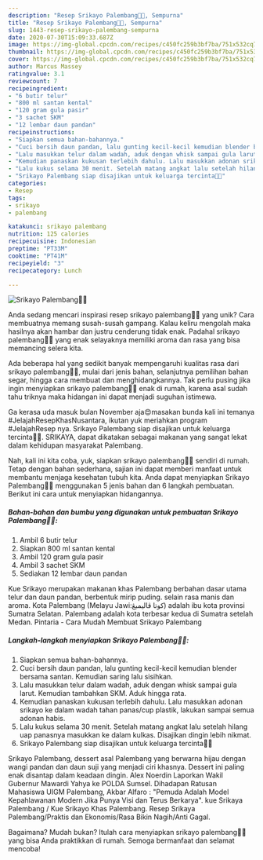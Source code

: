 ```yaml
---
description: "Resep Srikayo Palembang👩‍🍳, Sempurna"
title: "Resep Srikayo Palembang👩‍🍳, Sempurna"
slug: 1443-resep-srikayo-palembang-sempurna
date: 2020-07-30T15:09:33.687Z
image: https://img-global.cpcdn.com/recipes/c450fc259b3bf7ba/751x532cq70/srikayo-palembang👩🍳-foto-resep-utama.jpg
thumbnail: https://img-global.cpcdn.com/recipes/c450fc259b3bf7ba/751x532cq70/srikayo-palembang👩🍳-foto-resep-utama.jpg
cover: https://img-global.cpcdn.com/recipes/c450fc259b3bf7ba/751x532cq70/srikayo-palembang👩🍳-foto-resep-utama.jpg
author: Marcus Massey
ratingvalue: 3.1
reviewcount: 7
recipeingredient:
- "6 butir telur"
- "800 ml santan kental"
- "120 gram gula pasir"
- "3 sachet SKM"
- "12 lembar daun pandan"
recipeinstructions:
- "Siapkan semua bahan-bahannya."
- "Cuci bersih daun pandan, lalu gunting kecil-kecil kemudian blender bersama santan. Kemudian saring lalu sisihkan."
- "Lalu masukkan telur dalam wadah, aduk dengan whisk sampai gula larut. Kemudian tambahkan SKM. Aduk hingga rata."
- "Kemudian panaskan kukusan terlebih dahulu. Lalu masukkan adonan srikayo ke dalam wadah tahan panas/cup plastik, lakukan sampai semua adonan habis."
- "Lalu kukus selama 30 menit. Setelah matang angkat lalu setelah hilang uap panasnya masukkan ke dalam kulkas. Disajikan dingin lebih nikmat."
- "Srikayo Palembang siap disajikan untuk keluarga tercinta🤗💖"
categories:
- Resep
tags:
- srikayo
- palembang

katakunci: srikayo palembang 
nutrition: 125 calories
recipecuisine: Indonesian
preptime: "PT33M"
cooktime: "PT41M"
recipeyield: "3"
recipecategory: Lunch

---
```



![Srikayo Palembang👩‍🍳](https://img-global.cpcdn.com/recipes/c450fc259b3bf7ba/751x532cq70/srikayo-palembang👩🍳-foto-resep-utama.jpg)

Anda sedang mencari inspirasi resep srikayo palembang👩‍🍳 yang unik? Cara membuatnya memang susah-susah gampang. Kalau keliru mengolah maka hasilnya akan hambar dan justru cenderung tidak enak. Padahal srikayo palembang👩‍🍳 yang enak selayaknya memiliki aroma dan rasa yang bisa memancing selera kita.

Ada beberapa hal yang sedikit banyak mempengaruhi kualitas rasa dari srikayo palembang👩‍🍳, mulai dari jenis bahan, selanjutnya pemilihan bahan segar, hingga cara membuat dan menghidangkannya. Tak perlu pusing jika ingin menyiapkan srikayo palembang👩‍🍳 enak di rumah, karena asal sudah tahu triknya maka hidangan ini dapat menjadi suguhan istimewa.

Ga kerasa uda masuk bulan November aja😍masakan bunda kali ini temanya #JelajahResepKhasNusantara, ikutan yuk meriahkan program #JelajahResep nya. Srikayo Palembang siap disajikan untuk keluarga tercinta🤗💖. SRIKAYA, dapat dikatakan sebagai makanan yang sangat lekat dalam kehidupan masyarakat Palembang.


Nah, kali ini kita coba, yuk, siapkan srikayo palembang👩‍🍳 sendiri di rumah. Tetap dengan bahan sederhana, sajian ini dapat memberi manfaat untuk membantu menjaga kesehatan tubuh kita. Anda dapat menyiapkan Srikayo Palembang👩‍🍳 menggunakan 5 jenis bahan dan 6 langkah pembuatan. Berikut ini cara untuk menyiapkan hidangannya.

<!--inarticleads1-->

##### Bahan-bahan dan bumbu yang digunakan untuk pembuatan Srikayo Palembang👩‍🍳:

1. Ambil 6 butir telur
1. Siapkan 800 ml santan kental
1. Ambil 120 gram gula pasir
1. Ambil 3 sachet SKM
1. Sediakan 12 lembar daun pandan


Kue Srikayo merupakan makanan khas Palembang berbahan dasar utama telur dan daun pandan, berbentuk mirip puding. selain rasa manis dan aroma. Kota Palembang (Melayu Jawi:كوتا ڤاليمبڠ) adalah ibu kota provinsi Sumatra Selatan. Palembang adalah kota terbesar kedua di Sumatra setelah Medan. Pintaria - Cara Mudah Membuat Srikayo Palembang 

<!--inarticleads2-->

##### Langkah-langkah menyiapkan Srikayo Palembang👩‍🍳:

1. Siapkan semua bahan-bahannya.
1. Cuci bersih daun pandan, lalu gunting kecil-kecil kemudian blender bersama santan. Kemudian saring lalu sisihkan.
1. Lalu masukkan telur dalam wadah, aduk dengan whisk sampai gula larut. Kemudian tambahkan SKM. Aduk hingga rata.
1. Kemudian panaskan kukusan terlebih dahulu. Lalu masukkan adonan srikayo ke dalam wadah tahan panas/cup plastik, lakukan sampai semua adonan habis.
1. Lalu kukus selama 30 menit. Setelah matang angkat lalu setelah hilang uap panasnya masukkan ke dalam kulkas. Disajikan dingin lebih nikmat.
1. Srikayo Palembang siap disajikan untuk keluarga tercinta🤗💖


Srikayo Palembang, dessert asal Palembang yang berwarna hijau dengan wangi pandan dan daun suji yang menjadi ciri khasnya. Dessert ini paling enak disantap dalam keadaan dingin. Alex Noerdin Laporkan Wakil Gubernur Mawardi Yahya ke POLDA Sumsel. Dihadapan Ratusan Mahasiswa UIGM Palembang, Akbar Alfaro : &#34;Pemuda Adalah Model Kepahlawanan Modern Jika Punya Visi dan Terus Berkarya&#34;. kue Srikaya Palembang / Kue Srikayo Khas Palembang. Resep Srikaya Palembang/Praktis dan Ekonomis/Rasa Bikin Nagih/Anti Gagal. 

Bagaimana? Mudah bukan? Itulah cara menyiapkan srikayo palembang👩‍🍳 yang bisa Anda praktikkan di rumah. Semoga bermanfaat dan selamat mencoba!
